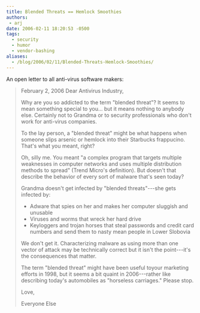 ```yaml
---
title: Blended Threats == Hemlock Smoothies
authors:
 - arj
date: 2006-02-11 18:20:53 -0500
tags:
  - security
  - humor
  - vendor-bashing
aliases:
  - /blog/2006/02/11/Blended-Threats-Hemlock-Smoothies/
---
```

An open letter to all anti-virus software makers:

> February 2, 2006
>    Dear Antivirus Industry,
>
> Why are you so addicted to the term "blended threat"? It seems to mean something special to you... but it means nothing to anybody else. Certainly not to Grandma or to security professionals who don't work for anti-virus companies.
>
> To the lay person, a "blended threat" might be what happens when someone slips arsenic or hemlock into their Starbucks frappucino. That's what you meant, right?
>
> Oh, silly me. You meant "a complex program that targets multiple weaknesses in computer networks
and uses multiple distribution methods to spread" (Trend Micro's definition). But doesn't that describe the behavior of every sort of malware that's seen today?
>
> Grandma doesn't get infected by "blended threats"---she gets infected by:
>
> * Adware that spies on her and makes her computer sluggish and unusable
> * Viruses and worms that wreck her hard drive
> * Keyloggers and trojan horses that steal passwords and credit card numbers and send them to nasty mean people in Lower Slobovia
>
> We don't get it. Characterizing malware as using more than one vector of attack may be technically correct but it isn't the point---it's the consequences that matter.
>
> The term "blended threat" might have been useful toyour marketing efforts in 1998, but it seems a bit quaint in 2006---rather like describing today's automobiles as "horseless carriages."
> Please stop.
>
> Love,
>
> Everyone Else